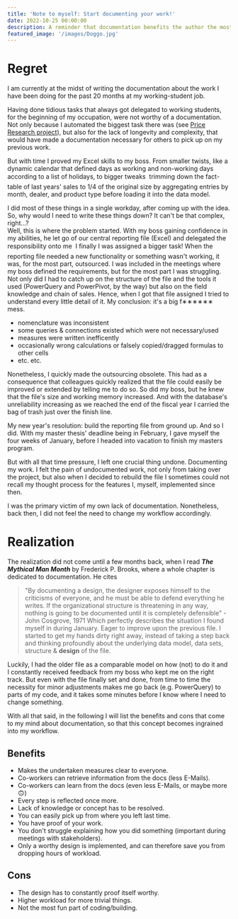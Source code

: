 ```yaml
---
title: 'Note to myself: Start documenting your work!'
date: 2022-10-25 00:00:00
description: A reminder that documentation benefits the author the most.
featured_image: '/images/Doggo.jpg'
---
```


# Regret
I am currently at the midst of writing the documentation about the work I have been doing for the past 20 months at my working-student job.

Having done tidious tasks that always got delegated to working students, for the beginning of my occupation, were not worthy of a documentation. Not only because I automated the biggest task there was (see [Price Research project](/project/price-research)), but also for the lack of longevity and complexity, that would have made a documentation necessary for others to pick up on my previous work.

But with time I proved my Excel skills to my boss. From smaller twists, like a dynamic calendar that defined days as working and non-working days according to a list of holidays, to bigger tweaks &#151; trimming down the fact-table of last years' sales to 1/4 of the original size by aggregating entries by month, dealer, and product type before loading it into the data model.

I did most of these things in a single workday, after coming up with the idea. So, why would I need to write these things down? It can't be that complex, right...?  
Well, this is where the problem started. With my boss gaining confidence in my abilities, he let go of our central reporting file (Excel) and delegated the responsibility onto me &#151; I finally I was assigned a bigger task! When the reporting file needed a new functionality or something wasn't working, it was, for the most part, outsourced. I was included in the meetings where my boss defined the requirements, but for the most part I was struggling. Not only did I had to catch up on the structure of the file and the tools it used (PowerQuery and PowerPivot, by the way) but also on the field knowledge and chain of sales. Hence, when I got that file assigned I tried to understand every little detail of it. My conclusion: it's a big f&#8727;&#8727;&#8727;&#8727;&#8727;&#8727; mess.
* nomenclature was inconsistent
* some queries & connections existed which were not necessary/used
* measures were written inefficently
* occasionally wrong calculations or falsely copied/dragged formulas to other cells
* etc. etc.

Nonetheless, I quickly made the outsourcing obsolete. This had as a consequence that colleagues quickly realized that the file could easily be improved or extended by telling me to do so. So did my boss, but he knew that the file's size and working memory increased. And with the database's unreliability increasing as we reached the end of the fiscal year I carried the bag of trash just over the finish line.  

My new year's resolution: build the reporting file from ground up. And so I did. With my master thesis' deadline being in February, I gave myself the four weeks of January, before I headed into vacation to finish my masters program.

But with all that time pressure, I left one crucial thing undone.
Documenting my work.
I felt the pain of undocumented work, not only from taking over the project, but also when I decided to rebuild the file I sometimes could not recall my thought process for the features I, myself, implemented since then.

I was the primary victim of my own lack of documentation. Nonetheless, back then, I did not feel the need to change my workflow accordingly.

# Realization
The realization did not come until a few months back, when I read ***The Mythical Man Month*** by Frederick P. Brooks, where a whole chapter is dedicated to documentation. He cites
> "By documenting a design, the designer exposes himself to the criticisms of everyone, and he must be able to defend everything he writes. If the organizational structure is threatening in any way, nothing is going to be documented until it is completely defensible" -  John Cosgrove, 1971
Which perfectly describes the situation I found myself in during January. Eager to improve upon the previous file. I started to get my hands dirty right away, instead of taking a step back and thinking profoundly about the underlying data model, data sets, structure & **design** of the file.

Luckily, I had the older file as a comparable model on how (not) to do it and I constantly received feedback from my boss who kept me on the right track.
But even with the file finally set and done, from time to time the necessity for minor adjustments makes me go back (e.g. PowerQuery) to parts of my code, and it takes some minutes before I know where I need to change something.

With all that said, in the following I will list the benefits and cons that come to my mind about documentation, so that this concept becomes ingrained into my workflow.
## Benefits
* Makes the undertaken measures clear to everyone.
* Co-workers can retrieve information from the docs (less E-Mails).
* Co-workers can learn from the docs (even less E-Mails, or maybe more 🙃)
* Every step is reflected once more.
* Lack of knowledge or concept has to be resolved.
* You can easily pick up from where you left last time.
* You have proof of your work.
* You don't struggle explaining how you did something (important during meetings with stakeholders).
* Only a worthy design is implemented, and can therefore save you from dropping hours of workload.

## Cons
* The design has to constantly proof itself worthy.
* Higher workload for more trivial things.
* Not the most fun part of coding/building.
